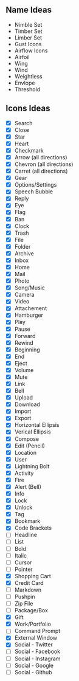 ## Name Ideas
- Nimble Set
- Timber Set
- Limber Set
- Gust Icons
- Airflow Icons
- Airfoil
- Wing
- Wind
- Weightless
- Envlope
- Threshold

## Icons Ideas

* [x] Search
* [x] Close
* [x] Star
* [x] Heart
* [x] Checkmark
* [x] Arrow (all directions)
* [x] Chevron (all directions)
* [x] Carret (all directions)
* [x] Gear
* [x] Options/Settings
* [x] Speech Bubble
* [x] Reply
* [x] Eye
* [x] Flag
* [x] Ban
* [x] Clock
* [x] Trash
* [x] File
* [x] Folder
* [x] Archive
* [x] Inbox
* [x] Home
* [x] Mail
* [x] Photo
* [x] Song/Music
* [x] Camera
* [x] Video
* [x] Attachement
* [x] Hamburger
* [x] Play
* [x] Pause
* [x] Forward
* [x] Rewind
* [x] Beginning
* [x] End
* [x] Eject
* [x] Volume
* [x] Mute
* [x] Link
* [x] Bell
* [x] Upload
* [x] Download
* [x] Import
* [x] Export
* [x] Horizontal Ellipsis
* [x] Verical Ellipsis
* [x] Compose
* [x] Edit (Pencil)
* [x] Location
* [x] User
* [x] Lightning Bolt
* [x] Activity
* [x] Fire
* [x] Alert (Bell)
* [x] Info
* [x] Lock
* [x] Unlock
* [x] Tag
* [x] Bookmark
* [x] Code Brackets
* [ ] Headline
* [ ] List
* [ ] Bold
* [ ] Italic
* [ ] Cursor
* [ ] Pointer
* [x] Shopping Cart
* [x] Credit Card
* [ ] Markdown
* [ ] Pushpin
* [ ] Zip File
* [ ] Package/Box
* [x] Gift
* [x] Work/Portfolio
* [ ] Command Prompt
* [x] External Window
* [x] Social - Twitter
* [ ] Social - Facebook
* [ ] Social - Instagram
* [ ] Social - Google
* [ ] Social - Github